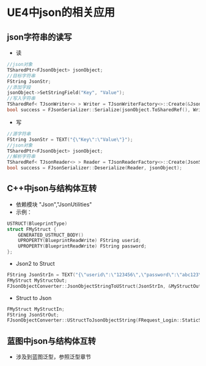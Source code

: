 # UE4中json的相关应用

## json字符串的读写

+ 读
```cpp
//json对象
TSharedPtr<FJsonObject> jsonObject;
//目标字符串
FString JsonStr;
//添加字段
jsonObject->SetStringField("Key", "Value");
//写入字符串
TSharedRef< TJsonWriter<> > Writer = TJsonWriterFactory<>::Create(&JsonStr);
bool success = FJsonSerializer::Serialize(jsonObject.ToSharedRef(), Writer);
```
+ 写
```cpp
//源字符串
FString JsonStr = TEXT("{\"Key\":\"Value\"}");
//json对象
TSharedPtr<FJsonObject> jsonObject;
//解析字符串
TSharedRef< TJsonReader<> > Reader = TJsonReaderFactory<>::Create(JsonStr);
bool success = FJsonSerializer::Deserialize(Reader, jsonObject);
```

## C++中json与结构体互转

* 依赖模块 "Json","JsonUtilities"
* 示例：
``````cpp 
USTRUCT(BlueprintType)
struct FMyStruct {
	GENERATED_USTRUCT_BODY()
	UPROPERTY(BlueprintReadWrite) FString userid;
	UPROPERTY(BlueprintReadWrite) FString password;
};
``````

- Json2 to Struct
``````cpp 
FString JsonStrIn = TEXT("{\"userid\":\"123456\",\"password\":\"abc123\"}"); // Json字符串
FMyStruct MyStructOut;
FJsonObjectConverter::JsonObjectStringToUStruct(JsonStrIn, &MyStructOut, 0, 0);
``````

- Struct to Json
``````cpp 
FMyStruct MyStructIn;
FString JsonStrOut;
FJsonObjectConverter::UStructToJsonObjectString(FRequest_Login::StaticStruct(), &Info, JsonStrOut, 0, 0);
``````

## 蓝图中json与结构体互转
+ 涉及到蓝图泛型，参照泛型章节